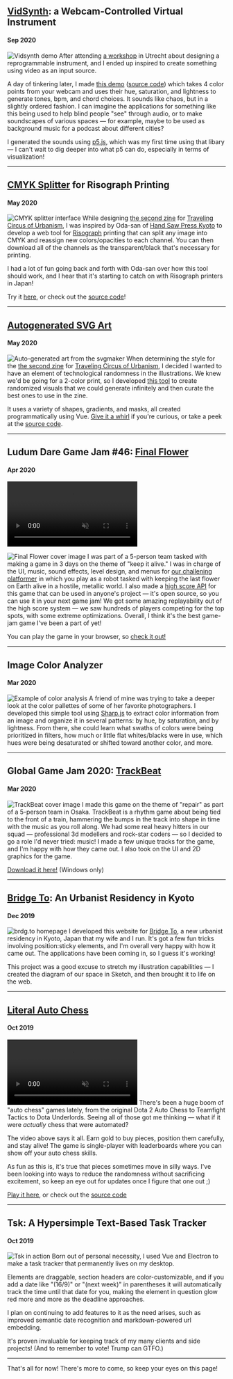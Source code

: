 ## [VidSynth](/vidsynth): a Webcam-Controlled Virtual Instrument
#### Sep 2020
![Vidsynth demo](/labs/vidsynth/1.jpg) After attending [a workshop](https://gaudeamus.nl/en/events/workshop-designing-a-reprogrammable-instrument-rafaele-andrade/) in Utrecht about designing a reprogrammable instrument, and I ended up inspired to create something using video as an input source.

A day of tinkering later, I made [this demo](/vidsynth) ([source code](https://github.com/midblue/vidsynth)) which takes 4 color points from your webcam and uses their hue, saturation, and lightness to generate tones, bpm, and chord choices. It sounds like chaos, but in a slightly ordered fashion. I can imagine the applications for something like this being used to help blind people "see" through audio, or to make soundscapes of various spaces — for example, maybe to be used as background music for a podcast about different cities?

I generated the sounds using [p5.js](https://p5js.org/reference/#/libraries/p5.sound), which was my first time using that libary — I can't wait to dig deeper into what p5 can do, especially in terms of visualization!

---

## [CMYK Splitter](/cmyk-tester/) for Risograph Printing
#### May 2020
![CMYK splitter interface](/labs/cmyksplitter/1.jpg) While designing [the second zine](https://travelingurbanism.stores.jp/) for [Traveling Circus of Urbanism](https://www.travelingcircusofurbanism.com/), I was inspired by Oda-san of [Hand Saw Press Kyoto](https://handsawpresstokyo.com/index.html) to develop a web tool for [Risograph](https://en.wikipedia.org/wiki/Risograph) printing that can split any image into CMYK and reassign new colors/opacities to each channel. You can then download all of the channels as the transparent/black that's necessary for printing.

I had a lot of fun going back and forth with Oda-san over how this tool should work, and I hear that it's starting to catch on with Risograph printers in Japan!

Try it [here](/cmyk-tester/), or check out the [source code](https://github.com/midblue/cmyk-tester)!

---

## [Autogenerated SVG Art](/svgmaker)
#### May 2020
![Auto-generated art from the svgmaker](/labs/svgmaker/1.jpg) When determining the style for the [the second zine](https://travelingurbanism.stores.jp/) for [Traveling Circus of Urbanism](https://www.travelingcircusofurbanism.com/), I decided I wanted to have an element of technological randomness in the illustrations. We knew we'd be going for a 2-color print, so I developed [this tool](/svgmaker) to create randomized visuals that we could generate infinitely and then curate the best ones to use in the zine.

It uses a variety of shapes, gradients, and masks, all created programmatically using Vue. [Give it a whirl](/svgmaker) if you're curious, or take a peek at the [source code](https://github.com/midblue/svgArt).

---

## Ludum Dare Game Jam #46: [Final Flower](https://swsteffes.itch.io/final-flower-petals-of-a-lost-age)
#### Apr 2020
<div class="videowrapper"><video src="/labs/finalflower/1.mp4" autoplay muted loop ></video></div>

![Final Flower cover image](/labs/finalflower/1.png) I was part of a 5-person team tasked with making a game in 3 days on the theme of "keep it alive." I was in charge of the UI, music, sound effects, level design, and menus for [our challening platformer](https://swsteffes.itch.io/final-flower-petals-of-a-lost-age) in which you play as a robot tasked with keeping the last flower on Earth alive in a hostile, metallic world. I also made a [high score API](https://github.com/midblue/highscore) for this game that can be used in anyone's project — it's open source, so you can use it in your next game jam! We got some amazing replayability out of the high score system — we saw hundreds of players competing for the top spots, with some extreme optimizations. Overall, I think it's the best game-jam game I've been a part of yet!

You can play the game in your browser, so [check it out!](https://swsteffes.itch.io/final-flower-petals-of-a-lost-age)

---

## Image Color Analyzer
#### Mar 2020
![Example of color analysis](/labs/coloranalyzer/1.jpg) A friend of mine was trying to take a deeper look at the color pallettes of some of her favorite photographers. I developed this simple tool using [Sharp.js](https://github.com/lovell/sharp) to extract color information from an image and organize it in several patterns: by hue, by saturation, and by lightness. From there, she could learn what swaths of colors were being prioritized in filters, how much or little flat whites/blacks were in use, which hues were being desaturated or shifted toward another color, and more.

---
## Global Game Jam 2020: [TrackBeat](https://swsteffes.itch.io/track-beat)
#### Mar 2020
![TrackBeat cover image](/labs/trackbeat/1.jpg) I made this game on the theme of "repair" as part of a 5-person team in Osaka. TrackBeat is a rhythm game about being tied to the front of a train, hammering the bumps in the track into shape in time with the music as you roll along. We had some real heavy hitters in our squad — professional 3d modellers and rock-star coders — so I decided to go a role I'd never tried: music! I made a few unique tracks for the game, and I'm happy with how they came out. I also took on the UI and 2D graphics for the game.

[Download it here!](https://swsteffes.itch.io/track-beat) (Windows only) 

---

## [Bridge To](https://www.brdg.to): An Urbanist Residency in Kyoto
#### Dec 2019
![brdg.to homepage](/labs/bridgetosite/1.jpg) I developed this website for [Bridge To](https://www.brdg.to), a new urbanist residency in Kyoto, Japan that my wife and I run. It's got a few fun tricks involving position:sticky elements, and I'm overall very happy with how it came out. The applications have been coming in, so I guess it's working!

This project was a good excuse to stretch my illustration capabilities — I created the diagram of our space in Sketch, and then brought it to life on the web. 

---

## [Literal Auto Chess](/autochess/)
#### Oct 2019
<video src="/labs/autochess/1.mp4" autoplay muted loop ></video> 
There's been a huge boom of "auto chess" games lately, from the original Dota 2 Auto Chess to Teamfight Tactics to Dota Underlords. Seeing all of those got me thinking — what if it were <i>actually</i> chess that were automated?

The video above says it all. Earn gold to buy pieces, position them carefully, and stay alive! The game is single-player with leaderboards where you can show off your auto chess skills.

As fun as this is, it's true that pieces sometimes move in silly ways. I've been looking into ways to reduce the randomness without sacrificing excitement, so keep an eye out for updates once I figure that one out ;)

[Play it here](/autochess/), or check out the [source code](https://github.com/midblue/literal-autochess)

---

## Tsk: A Hypersimple Text-Based Task Tracker
#### Oct 2019
![Tsk in action](/labs/tsk/1.jpg) Born out of personal necessity, I used Vue and Electron to make a task tracker that permanently lives on my desktop. 

Elements are draggable, section headers are color-customizable, and if you add a date like "(16/9)" or "(next week)" in parentheses it will automatically track the time until that date for you, making the element in question glow red more and more as the deadline approaches.

I plan on continuing to add features to it as the need arises, such as improved semantic date recognition and markdown-powered url embedding.

It's proven invaluable for keeping track of my many clients and side projects! (And to remember to vote! Trump can GTFO.)

---

That's all for now! There's more to come, so keep your eyes on this page!
